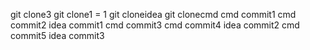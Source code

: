 git clone3
git clone1 = 1
git cloneidea
git clonecmd
cmd commit1
cmd commit2
idea commit1
cmd commit3
cmd commit4
idea commit2
cmd commit5
idea commit3